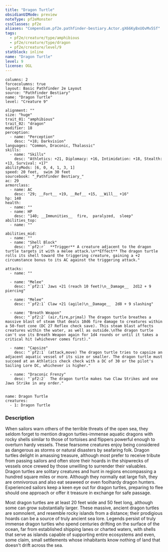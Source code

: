 ```yaml
---
title: "Dragon Turtle"
obsidianUIMode: preview
noteType: pf2eMonster
cssClasses: pf2e
aliases: "Compendium.pf2e.pathfinder-bestiary.Actor.gX66KyBxUOvMv5Sf" 
tags:
  - pf2e/creature/type/amphibious
  - pf2e/creature/type/dragon
  - pf2e/creature/level/9
statblock: inline
name: "Dragon Turtle"
level: 9
license: OGL
---
```


```statblock
columns: 2
forcecolumns: true
layout: Basic Pathfinder 2e Layout
source: "Pathfinder Bestiary"
name: "Dragon Turtle"
level: "Creature 9"

alignment: ""
size: "huge"
trait_01: "amphibious"
trait_02: "dragon"
modifier: 18
perception:
  - name: "Perception"
    desc: "+18; Darkvision"
languages: "Common, Draconic, Thalassic"
skills:
  - name: "Skills"
    desc: "Athletics: +21, Diplomacy: +16, Intimidation: +18, Stealth: +13, Survival: +17"
abilityMods: [6, 0, 4, 1, 3, 1]
speed: 20 feet,  swim 30 feet
sourcebook: "_Pathfinder Bestiary_"
ac: 29
armorclass:
  - name: AC
    desc: "29; __Fort__ +19, __Ref__ +15, __Will__ +16"
hp: 140
health:
  - name: ""
  - name: HP
    desc: "140; __Immunities__  fire,  paralyzed,  sleep"
abilities_top:
  - name: ""

abilities_mid:
  - name: ""
  - name: "Shell Block"
    desc: "`pf2:r`  **Trigger** A creature adjacent to the dragon turtle targets it with a melee attack.\n**Effect** The dragon turtle rolls its shell toward the triggering creature, gaining a +2 circumstance bonus to its AC against the triggering attack."

attacks:
  - name: ""

  - name: "Melee"
    desc: "`pf2:1` Jaws +21 (reach 10 feet)\n__Damage__  2d12 + 9 piercing"

  - name: "Melee"
    desc: "`pf2:1` Claw +21 (agile)\n__Damage__  2d8 + 9 slashing"

  - name: "Breath Weapon"
    desc: "`pf2:2` (air,fire,primal) The dragon turtle breathes a massive blast of steam that deals 10d6 fire damage to creatures within a 50-foot cone (DC 27 Reflex check save). This steam blast affects creatures within the water, as well as outside.\nThe dragon turtle can't use its Breath Weapon again for 1d4 rounds or until it takes a critical hit (whichever comes first)."

  - name: "Capsize"
    desc: "`pf2:1` (attack,move) The dragon turtle tries to capsize an adjacent aquatic vessel of its size or smaller. The dragon turtle must succeed at an Athletics check check with a DC of 30 or the pilot's Sailing Lore DC, whichever is higher."

  - name: "Draconic Frenzy"
    desc: "`pf2:2`  The dragon turtle makes two Claw Strikes and one Jaws Strike in any order."
 
```

```encounter-table
name: Dragon Turtle
creatures:
  - 1: Dragon Turtle
```


### Description
When sailors warn others of the terrible threats of the open sea, they seldom forget to mention dragon turtles-immense aquatic dragons with rocky shells similar to those of tortoises and flippers powerful enough to overturn hardy vessels. These fearsome creatures enjoy being considered as dangerous as storms or natural disasters by seafaring folk. Dragon turtles delight in amassing treasure, although most prefer to receive tribute from passing sailors and often store their hoards in the shipwrecks of vessels once crewed by those unwilling to surrender their valuables. Dragon turtles are solitary creatures and hunt in regions encompassing a hundred square miles or more. Although they normally eat large fish, they are omnivorous and also eat seaweed or even foolhardy dragon hunters. Experienced sailors keep a keen eye out for dragon turtles, preparing to flee should one approach or offer it treasure in exchange for safe passage.

Most dragon turtles are at least 20 feet wide and 50 feet long, although some can grow substantially larger. These massive, ancient dragon turtles are somnolent, and resemble rocky islands from a distance; their prodigious hoards can be a source of truly ancient sea lore. Legends persist of truly immense dragon turtles who spend centuries drifting on the surface of the ocean, far from established shipping lanes or charted waters, with shells that serve as islands capable of supporting entire ecosystems and even, some claim, small settlements whose inhabitants know nothing of land that doesn't drift across the sea.
